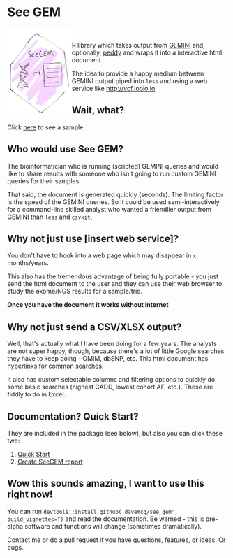 # See GEM
<a href="url"><img src="https://github.com/davemcg/SeeGEM_docs/blob/master/hex_sticker/SeeGEM_doodlee.JPG" align="left" width="148" ></a>
<br>


R library which takes output from [GEMINI](http://gemini.readthedocs.io) and, optionally, [peddy](http://peddy.readthedocs.io) and wraps it into a interactive html document. 

The idea to provide a happy medium between GEMINI output piped into `less` and using a web service like http://vcf.iobio.io. 

## Wait, what?
Click [here](https://cdn.rawgit.com/davemcg/SeeGEM_docs/98d1b0cf/demos/demo.html) to see a sample.

## Who would use See GEM?
The bioinformatician who is running (scripted) GEMINI queries and would like to share results with someone who isn't going to run custom GEMINI queries for their samples. 

That said, the document is generated quickly (seconds). The limiting factor is the speed of the GEMINI queries. So it could be used semi-interactively for a command-line skilled analyst who wanted a friendlier output from GEMINI than `less` and `csvkit`. 

## Why not just use [insert web service]?
You don't have to hook into a web page which may disappear in `x` months/years. 

This also has the tremendous advantage of being fully portable - you just send the html document to the user and they can use their web browser to study the exome/NGS results for a sample/trio. 

**Once you have the document it works without internet**

## Why not just send a CSV/XLSX output?
Well, that's actually what I have been doing for a few years. The analysts are not super happy, though, because there's a lot of little Google searches they have to keep doing - OMIM, dbSNP, etc. This html document has hyperlinks for common searches. 

It also has custom selectable columns and filtering options to quickly do some basic searches (highest CADD, lowest cohort AF, etc.). These are fiddly to do in Excel. 

## Documentation? Quick Start? 
They are included in the package (see below), but also you can click these two:

  1. [Quick Start](https://cdn.rawgit.com/davemcg/SeeGEM_docs/98d1b0cf/vignettes/Quick_Start.html)
  2. [Create SeeGEM report](https://cdn.rawgit.com/davemcg/SeeGEM_docs/98d1b0cf/vignettes/Create_SeeGEM_report.html)
  
## Wow this sounds amazing, I want to use this right now!
You can run `devtools::install_github('davemcg/see_gem', build_vignettes=T)` and read the documentation. Be warned - this is pre-alpha software and functions will change (sometimes dramatically). 

Contact me or do a pull request if you have questions, features, or ideas. Or bugs. 

